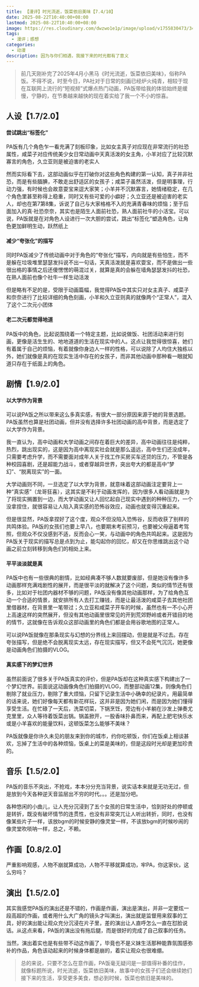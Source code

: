 ```yaml
---
title: 【漫评】时光流逝，饭菜依旧美味【7.4/10】
date: 2025-08-22T10:40:00+08:00
lastmod: 2025-08-22T10:40:00+08:00
image: https://res.cloudinary.com/dwzwo1e1p/image/upload/v1755830473/34a6db38b15d2b2cd553c0f9b5874103_ddoye6.png
tags:
  - 漫评；感想
categories:
  - 动漫
description: 因为与你们相遇，我接下来的时光都有了意义
---
```

> 前几天刚补完了2025年4月小黑马《时光流逝，饭菜依旧美味》，俗称PA饭。不得不说，时至今日，PA社对于日常的刻画已经炉火纯青，相较于现在互联网上流行的“短视频”式爆点热门动画，PA饭带给我的体验始终是缓慢，宁静的，在节奏越来越快的现在着实给了我一个不小的惊喜。

## 人设【1.7/2.0】

#### 尝试跳出“标签化”

PA饭有几个角色乍一看充满了刻板印象，比如女主真子对应现在非常流行的社恐属性，咸菜子对应传统美少女日常动画中天真活泼的女主角，小羊对应了比较沉默寡言的角色，久立亚则是被迫害的老实人

然而实际看下去，这部动画似乎在打破你对这些角色构建的第一认知，真子并非社恐，而是有些腼腆，不敢走出舒适区的女孩子；咸菜子虽然活泼，但是明事理，行动力强，有时候也会故意耍宝来逗大家笑；小羊并不沉默寡言，她情绪稳定，在几个角色里甚至称得上稳重，同时又有些可爱的小癖好；久立亚还是被迫害的老实人，却也在第7第8集，诉说了自己与大家格格不入的充满青春味的烦恼；至于后面加入的真·社恐奈奈，其实也是陌生人面前社恐，熟人面前社牛的小活宝。可以说，PA饭就是在对角色人设进行一次大胆的尝试，跳出“标签化”塑造角色，让角色更加鲜明生动，跃然纸上

#### 减少“夸张化”的描写

同时PA饭减少了传统动画中对于角色的“夸张化”描写，内向就是有些怕生，而不是躲在垃圾堆里瑟瑟发抖说不出一句话，天真活泼就是喜欢耍宝，而不是做出一些很出格的事情之后还傻愣愣的萌混过关，就算是真的会躲在墙角瑟瑟发抖的社恐，在熟人面前也像个社牛一样生动活泼

但是略有不足的是，受限于动画篇幅，我觉得PA饭中其实只对女主真子、咸菜子和奈奈进行了比较详细的角色刻画，小羊和久立亚则真的就像两个“正常人”，混入了这个二次元小团体

#### 老二次元都觉得地道

PA饭中的角色，比起说围绕着一个特定主题，比如说做饭、社团活动来进行刻画，更像是活生生的、地地道道的生活在现实中的人。这点让我觉得很惊喜，她们有着属于自己的烦恼，有着就像你身边人一样的性格，可以说除了人均住大独栋以外，她们就像是真的在现实生活中存在的女孩子，而非其他动画中那种看一眼就知道只存在于纸面上的角色。

## 剧情【1.9/2.0】

#### 以大学作为背景

可以说PA饭之所以带来这么多真实感，有很大一部分原因来源于她的背景选题。PA饭虽然也算是社团动画，但并没有选择许多社团动画的高中背景，而是选定了以大学作为背景。

我一直认为，高中动画和大学动画之间存在着巨大的差异，高中动画往往是纯粹，热烈，跳出现实的，这是因为高中离现实社会就是那么遥远，高中生们还没成年，只需要考虑升学，而不需要面对成年人关于找工作买房买车还贷的压力，不管是各种校园喜剧，还是超能力战斗，或者穿越异世界，突出夸大的都是高中“梦幻”、“脱离现实”的一面。

大学动画则不同，一旦选定了以大学为背景，就意味着这部动画注定要背上一种“真实感”（龙哥狂喜），这其实是不利于动画发挥的，因为很多人看动画就是为了将现实搁置到一边，而大学动画又让人回忆起自己现实中遇到的种种压力，一个没拿捏住，就很容易让人陷入真实感的恐怖谷效应，动画也就变得沉重起来。

但是很显然，PA饭拿捏好了这个度，观众不但没陷入恐怖谷，反而收获了别样的共鸣体验。PA饭的女孩们也要上早八，也要期末考前预习，也要被父母逼着考驾照，但观众不仅没感到不适，反而会心一笑，与动画中的角色共鸣起来。这是因为PA饭关于现实的描写总是点到为止，能勾起你的回忆，却又在你思维跳出这个动画之前立刻转移到角色们的相处上来。

#### 平平淡淡就是真

PA饭中也有一些很典的剧情，比如经典凑不够人数就要废部，但是她没有像许多动画那样充满戏剧性的展开，而是很平淡的就解决了这个问题，类似的情节还有很多，比如对于社团内器材不够的问题，PA饭没有像其他动画那样，为了给角色互动一个合适的情景，就安排所有人去打工赚钱，而是让最活泼的咸菜子去其他社团里借器材，在背景里一笔带过；久立亚和咸菜子开车的时候，虽然也有一不小心开上高速这样的突然展开，但没有其他动画里很常见的开到荒郊野岭或者开错目的地的情节，这就像在告诉观众这部动画里的角色们都是会用谷歌地图的正常人。

可以说PA饭就像在那条现实与幻想的分界线上来回摆动，但是就是不过去。存在夸张描写，但是绝不会脱离现实太远，存在现实描写，但又不会死气沉沉，她更像是动画角色们拍摄的VLOG。

#### 真实感下的梦幻世界

虽然前面说了很多关于PA饭真实的评价，但是PA饭却在这种真实感下构建出了一个梦幻世界。前面说这动画像角色们拍摄的VLOG，而整部动画12集，则像角色们剔除了就业压力，剔除了重大烦恼，只留下记录生活中小确幸的纪录片。用最简单的话来说，她们好像每天都有新花样玩，这并非是因为她们闲，而是因为她们懂得享受生活。在忙碌了一天后，洗菜切菜，下锅烹饪，旁边有小羊躺在沙发上弹奏尤克里里，众人等待着饭菜出锅。锅盖掀开，一股香味扑鼻而来，再配上肥宅快乐水或是小羊喜欢的能量饮料，这顿饭菜怎么能够不美味？

PA饭就像是你许久未见的朋友来到你的城市，约你吃顿饭，你们在饭桌上相谈甚欢，忘掉了生活中的各种烦恼，饭桌上的菜是美味的，但是这段时光却是更加珍贵的。

## 音乐【1.5/2.0】

PA饭的音乐不突出，不抢戏，本本分分充当背景，说实话本来就是无功无过，但是放到今天各种逆天音监层出不穷的时代。。。还是加分吧。

各种悠闲的小曲儿，让人充分沉浸到了五个女孩的日常生活中，恰到好处的停顿或是转折，既没有破坏情节的连贯性，也没有非常突兀让人听出转折，同时，也没有像某些片子一样，该放bgm的时候安静的像灵堂一样，不该放bgm的时候吵闹的像灵堂吹唢呐一样，总之，不赖。

## 作画【0.8/2.0】

严重影响观感，人物不崩就算成功，人物不平移就算成功，牢PA，你这家伙，这么穷吗？

## 演出【1.5/2.0】

其实我感觉PA饭的演出还是不错的，作画是作画，演出是演出，并非一定要炫一段高超的作画，或者用什么大广角的镜头才叫演出，演出就是监督用来叙事的工具，好的演出能让观众充分沉浸在片子里，差的演出让人直呼怎么一直在怼脸说话。从这点来看，PA饭的演出没有拖后腿，而是很好的完成了自己叙事的任务。

当然，演出着实也是有些带不动这作画了，毕竟也不是义妹生活那种能靠氛围感弥补的作品，角色该动起来的时候身体都是崩的，着实让观众也很难绷。

> 总的来说，只要不怎么在意作画，PA饭毫无疑问是一部值得补番的佳作，就像标题所说，时光流逝，饭菜依旧美味，故事中的女孩子们还会继续她们接下来的生活，享受更多美食，想必到时候，饭菜也依旧是美味的。

